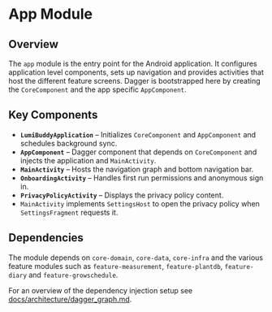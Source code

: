 # App Module

## Overview

The `app` module is the entry point for the Android application. It configures application level
components, sets up navigation and provides activities that host the different feature screens.
Dagger is bootstrapped here by creating the `CoreComponent` and the app specific `AppComponent`.

## Key Components

- **`LumiBuddyApplication`** – Initializes `CoreComponent` and `AppComponent` and schedules
  background sync.
- **`AppComponent`** – Dagger component that depends on `CoreComponent` and injects the application
  and `MainActivity`.
- **`MainActivity`** – Hosts the navigation graph and bottom navigation bar.
- **`OnboardingActivity`** – Handles first run permissions and anonymous sign in.
- **`PrivacyPolicyActivity`** – Displays the privacy policy content.
- `MainActivity` implements `SettingsHost` to open the privacy policy when `SettingsFragment`
  requests it.

## Dependencies

The module depends on `core-domain`, `core-data`, `core-infra` and the various feature modules such
as `feature-measurement`, `feature-plantdb`, `feature-diary` and `feature-growschedule`.

For an overview of the dependency injection setup
see [docs/architecture/dagger_graph.md](../docs/architecture/dagger_graph.md).
